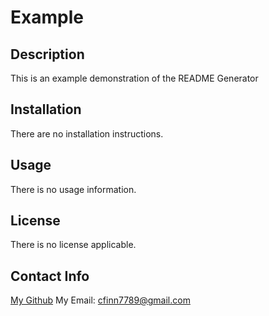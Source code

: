 # Example
  

  ## Description
  This is an example demonstration of the README Generator

  ## Installation
  There are no installation instructions.

  ## Usage
  There is no usage information.

  ## License
  There is no license applicable.

  ## Contact Info
  [My Github](https://github.com/cfinn7789)
  My Email: cfinn7789@gmail.com
